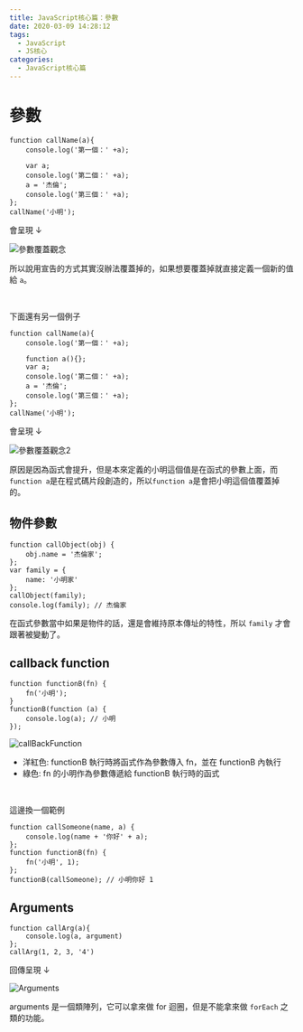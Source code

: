 ```yaml
---
title: JavaScript核心篇：參數
date: 2020-03-09 14:28:12
tags:
  - JavaScript
  - JS核心
categories: 
  - JavaScript核心篇
---
```



# 參數


```
function callName(a){
    console.log('第一個：' +a);
    
    var a;
    console.log('第二個：' +a);
    a = '杰倫';
    console.log('第三個：' +a);
};
callName('小明');
```

會呈現 ↓

![參數覆蓋觀念](https://firebasestorage.googleapis.com/v0/b/cheetoblog-8edf4.appspot.com/o/JS%EF%BC%9A%E6%A0%B8%E5%BF%83%E7%AF%87%2F%E5%8F%83%E6%95%B8%E8%A6%86%E8%93%8B%E8%A7%80%E5%BF%B5.jpg?alt=media&token=8d4db6c2-8da5-4e21-b1d8-d4875d8366f4)

所以說用宣告的方式其實沒辦法覆蓋掉的，如果想要覆蓋掉就直接定義一個新的值給 `a`。

<!--more-->

<br>

下面還有另一個例子

```
function callName(a){
    console.log('第一個：' +a);
    
    function a(){};    
    var a;
    console.log('第二個：' +a);
    a = '杰倫';
    console.log('第三個：' +a);
};
callName('小明');
```

會呈現 ↓

![參數覆蓋觀念2](https://firebasestorage.googleapis.com/v0/b/cheetoblog-8edf4.appspot.com/o/JS%EF%BC%9A%E6%A0%B8%E5%BF%83%E7%AF%87%2F%E5%8F%83%E6%95%B8%E8%A6%86%E8%93%8B%E8%A7%80%E5%BF%B52.jpg?alt=media&token=f424c988-01dd-435e-aae0-afb2ca1cfb34)

原因是因為函式會提升，但是本來定義的小明這個值是在函式的參數上面，而`function a`是在程式碼片段創造的，所以`function a`是會把小明這個值覆蓋掉的。


## 物件參數

```
function callObject(obj) {
    obj.name = '杰倫家';
};
var family = {
    name: '小明家'
};
callObject(family);
console.log(family); // 杰倫家
```

在函式參數當中如果是物件的話，還是會維持原本傳址的特性，所以 `family` 才會跟著被變動了。


## callback function

```
function functionB(fn) {
    fn('小明');
}
functionB(function (a) {
    console.log(a); // 小明
});
```

![callBackFunction](https://firebasestorage.googleapis.com/v0/b/cheetoblog-8edf4.appspot.com/o/JS%EF%BC%9A%E6%A0%B8%E5%BF%83%E7%AF%87%2FcallBackFunction.jpg?alt=media&token=534e988b-1b4a-4e8f-8b47-123536002eb0)

* 洋紅色: functionB 執行時將函式作為參數傳入 fn，並在 functionB 內執行
* 綠色: fn 的小明作為參數傳遞給 functionB 執行時的函式

<br>

這邊換一個範例

```
function callSomeone(name, a) {
    console.log(name + '你好' + a);
};
function functionB(fn) {
    fn('小明', 1);
};
functionB(callSomeone); // 小明你好 1 
```


## Arguments

```
function callArg(a){
    console.log(a, argument)
};
callArg(1, 2, 3, '4')
```

回傳呈現 ↓

![Arguments](https://firebasestorage.googleapis.com/v0/b/cheetoblog-8edf4.appspot.com/o/JS%EF%BC%9A%E6%A0%B8%E5%BF%83%E7%AF%87%2Farguments.jpg?alt=media&token=0622aef4-32c2-44c8-923b-9da533b71983)

arguments 是一個類陣列，它可以拿來做 for 迴圈，但是不能拿來做 `forEach` 之類的功能。